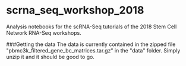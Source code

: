 # scrna_seq_workshop_2018
Analysis notebooks for the scRNA-Seq tutorials of the 2018 Stem Cell Network RNA-Seq workshops.

###Getting the data
The data is currently contained in the zipped file "pbmc3k_filtered_gene_bc_matrices.tar.gz" in the "data" folder. Simply unzip it and it should be good to go.
